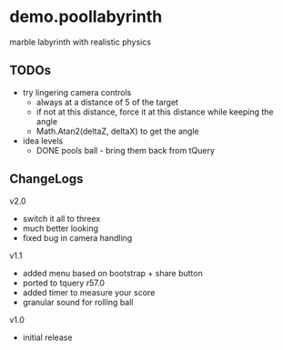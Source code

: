 demo.poollabyrinth
==================

marble labyrinth with realistic physics

## TODOs
* try lingering camera controls
  * always at a distance of 5 of the target
  * if not at this distance, force it at this distance while keeping the angle
  * Math.Atan2(deltaZ, deltaX) to get the angle
* idea levels
  * DONE pools ball - bring them back from tQuery

## ChangeLogs

v2.0
* switch it all to threex
* much better looking
* fixed bug in camera handling

v1.1
* added menu based on bootstrap + share button
* ported to tquery r57.0
* added timer to measure your score
* granular sound for rolling ball

v1.0
* initial release
